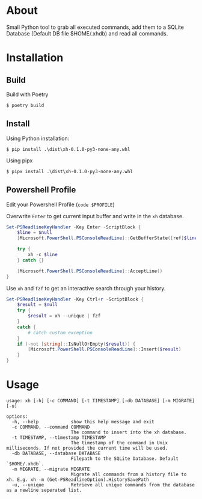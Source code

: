 # About

Small Python tool to grab all executed commands, add them to a SQLite Database (Default DB file $HOME/.xhdb) and read all commands.

# Installation

## Build

Build with Poetry

```
$ poetry build
```

## Install

Using Python installation:

```
$ pip install .\dist\xh-0.1.0-py3-none-any.whl
```

Using pipx

```
$ pipx install .\dist\xh-0.1.0-py3-none-any.whl
```

## Powershell Profile

Edit your Powershell Profile (`code $PROFILE`)

Overwrite `Enter` to get current input buffer and write in the `xh` database.

```powershell
Set-PSReadlineKeyHandler -Key Enter -ScriptBlock {
    $line = $null
    [Microsoft.PowerShell.PSConsoleReadLine]::GetBufferState([ref]$line, [ref]$null)

    try {
        xh -c $line
    } catch {}

    [Microsoft.PowerShell.PSConsoleReadLine]::AcceptLine()
}
```

Use `xh` and `fzf` to get an interactive search through your history.

```powershell
Set-PSReadlineKeyHandler -Key Ctrl+r -ScriptBlock {
    $result = $null
    try {
        $result = xh --unique | fzf
    }
    catch {
        # catch custom exception
    }
    if (-not [string]::IsNullOrEmpty($result)) {
        [Microsoft.PowerShell.PSConsoleReadLine]::Insert($result)
    }
}
```

# Usage

```
usage: xh [-h] [-c COMMAND] [-t TIMESTAMP] [-db DATABASE] [-m MIGRATE] [-u]

options:
  -h, --help            show this help message and exit
  -c COMMAND, --command COMMAND
                        The command to insert into the xh database.
  -t TIMESTAMP, --timestamp TIMESTAMP
                        The timestamp of the command in Unix milliseconds. If not provided the current time will be used.
  -db DATABASE, --database DATABASE
                        Filepath to the SQLite Database. Default `$HOME/.xhdb`.
  -m MIGRATE, --migrate MIGRATE
                        Migrate all commands from a history file to xh. E.g. xh -m (Get-PSReadlineOption).HistorySavePath
  -u, --unique          Retrieve all unique commands from the database as a newline seperated list.
```
